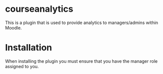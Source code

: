 # courseanalytics
This is a plugin that is used to provide analytics to managers/admins within Moodle.

# Installation
When installing the plugin you must ensure that you have the manager role assigned to you.
